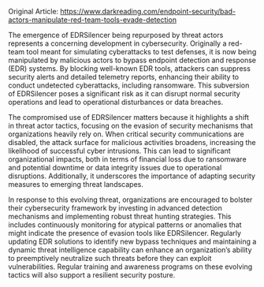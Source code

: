 Original Article: https://www.darkreading.com/endpoint-security/bad-actors-manipulate-red-team-tools-evade-detection

The emergence of EDRSilencer being repurposed by threat actors represents a concerning development in cybersecurity. Originally a red-team tool meant for simulating cyberattacks to test defenses, it is now being manipulated by malicious actors to bypass endpoint detection and response (EDR) systems. By blocking well-known EDR tools, attackers can suppress security alerts and detailed telemetry reports, enhancing their ability to conduct undetected cyberattacks, including ransomware. This subversion of EDRSilencer poses a significant risk as it can disrupt normal security operations and lead to operational disturbances or data breaches.

The compromised use of EDRSilencer matters because it highlights a shift in threat actor tactics, focusing on the evasion of security mechanisms that organizations heavily rely on. When critical security communications are disabled, the attack surface for malicious activities broadens, increasing the likelihood of successful cyber intrusions. This can lead to significant organizational impacts, both in terms of financial loss due to ransomware and potential downtime or data integrity issues due to operational disruptions. Additionally, it underscores the importance of adapting security measures to emerging threat landscapes.

In response to this evolving threat, organizations are encouraged to bolster their cybersecurity framework by investing in advanced detection mechanisms and implementing robust threat hunting strategies. This includes continuously monitoring for atypical patterns or anomalies that might indicate the presence of evasion tools like EDRSilencer. Regularly updating EDR solutions to identify new bypass techniques and maintaining a dynamic threat intelligence capability can enhance an organization’s ability to preemptively neutralize such threats before they can exploit vulnerabilities. Regular training and awareness programs on these evolving tactics will also support a resilient security posture.